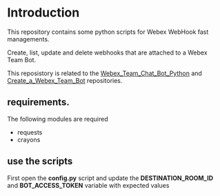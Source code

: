 # Introduction

This repository contains some python scripts for Webex WebHook fast managements.

Create, list, update and delete webhooks that are attached to a Webex Team Bot.

This reposistory is related to the  [Webex_Team_Chat_Bot_Python](https://github.com/pcardotatgit/Webex_Team_Chat_Bot_Python)  and 
[Create_a_Webex_Team_Bot](https://github.com/pcardotatgit/Create_a_Webex_Team_Bot) repositories.

## requirements.

The following modules are required

- requests
- crayons

## use the scripts

First open the **config.py** script and update the **DESTINATION_ROOM_ID** and **BOT_ACCESS_TOKEN** variable with expected values